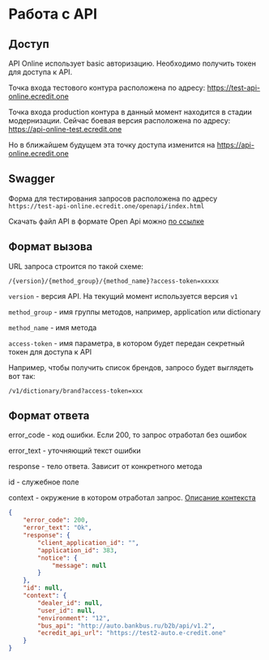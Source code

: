 # Работа с API

## Доступ
API Online использует basic авторизацию. Необходимо получить токен для доступа к API.

Точка входа тестового контура расположена по адресу: https://test-api-online.ecredit.one

Точка входа production контура в данный момент находится в стадии модернизации. Сейчас боевая версия расположена по адресу: https://api-online-test.ecredit.one

Но в ближайшем будущем эта точку доступа изменится на https://api-online.ecredit.one

## Swagger

Форма для тестирования запросов расположена по адресу `https://test-api-online.ecredit.one/openapi/index.html`

Скачать файл API в формате Open Api можно [по ссылке](https://test-api-online.ecredit.one/site/swag?download=1)

## Формат вызова
URL запроса строится по такой схеме:

`/{version}/{method_group}/{method_name}?access-token=xxxxx`

`version` - версия API. На текущий момент используется версия `v1`

`method_group` - имя группы методов, например, application или dictionary

`method_name` - имя метода

`access-token` - имя параметра, в котором будет передан секретный токен для доступа к API

Например, чтобы получить список брендов, запросо будет выглядеть вот так:

`/v1/dictionary/brand?access-token=xxx`

## Формат ответа

error_code - код ошибки. Если 200, то запрос отработал без ошибок

error_text - уточняющий текст ошибки

response - тело ответа. Зависит от конкретного метода

id - служебное поле

context - окружение в котором отработал запрос. [Описание контекста](../methods/context.md)

```json
{
    "error_code": 200,
    "error_text": "Ok",
    "response": {
        "client_application_id": "",
        "application_id": 383,
        "notice": {
            "message": null
        }
    },
    "id": null,
    "context": {
        "dealer_id": null,
        "user_id": null,
        "environment": "12",
        "bus_api": "http://auto.bankbus.ru/b2b/api/v1.2",
        "ecredit_api_url": "https://test2-auto.e-credit.one"
    }
}
```
